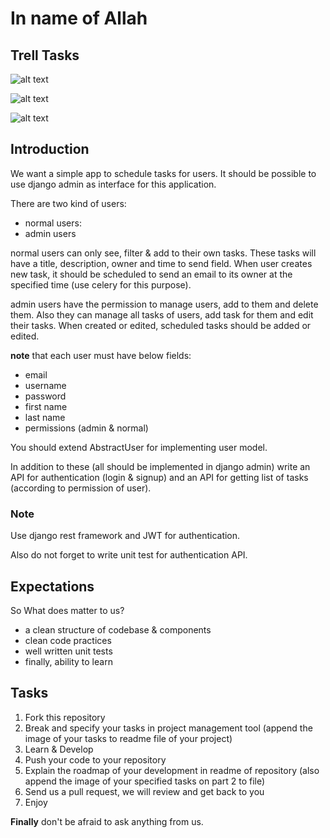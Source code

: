 # In name of Allah

## Trell Tasks
![alt text](https://github.com/sadrakhamoshi/Django-Schedular/blob/feature_custom_task_admin/ch_nilva/pic/SharedScreenshot.jpg)

![alt text](https://github.com/sadrakhamoshi/Django-Schedular/blob/feature_custom_task_admin/ch_nilva/pic/SharedScreenshot2.jpg)

![alt text](https://github.com/sadrakhamoshi/Django-Schedular/blob/feature_custom_task_admin/ch_nilva/pic/SharedScreenshot3.jpg)

## Introduction
We want a simple app to schedule tasks for users. It should be possible to use django admin as interface for this application.

There are two kind of users:
- normal users:
- admin users

normal users can only see, filter & add to their own tasks. These tasks will have a title, description, owner and time to send field. When user creates new task, it should be scheduled to send an email to its owner at the specified time (use celery for this purpose).

admin users have the permission to manage users, add to them and delete them. Also they can manage all tasks of users, add task for them and edit their tasks. When created or edited, scheduled tasks should be added or edited.

**note** that each user must have below fields:
- email
- username
- password
- first name
- last name
- permissions (admin & normal)

You should extend AbstractUser for implementing user model.

In addition to these (all should be implemented in django admin) write an API for authentication (login & signup) and an API for getting list of tasks (according to permission of user).

### Note
Use django rest framework and JWT for authentication.

Also do not forget to write unit test for authentication API.

## Expectations

So What does matter to us?
- a clean structure of codebase & components
- clean code practices
- well written unit tests
- finally, ability to learn

## Tasks

1. Fork this repository
2. Break and specify your tasks in project management tool (append the image of your tasks to readme file of your project)
3. Learn & Develop
4. Push your code to your repository
5. Explain the roadmap of your development in readme of repository (also append the image of your specified tasks on part 2 to file)
6. Send us a pull request, we will review and get back to you
7. Enjoy

**Finally** don't be afraid to ask anything from us.
